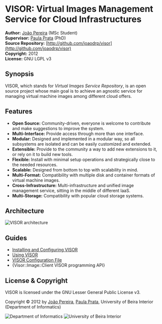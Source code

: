 # VISOR: Virtual Images Management Service for Cloud Infrastructures

**Author:** [João Pereira](http://joaodrp.com/) (MSc Student)  
**Supervisor:** [Paula Prata](http://www.di.ubi.pt/~pprata/) (PhD)  
**Source Repository:** [http://github.com/joaodrp/visor](http://github.com/joaodrp/visor)  
**Copyright:** 2012  
**License:** GNU LGPL v3

## Synopsis

VISOR, which stands for *Virtual Images Service Repository*, is an open source project whose main goal is to achieve an agnostic service for managing virtual machine images among different cloud offers.

## Features

- **Open Source:** Community-driven, everyone is welcome to contribute and make suggestions to improve the system.
- **Multi-Interface:** Provide access through more than one interface.
- **Modular:** Designed and implemented in a modular way, so all subsystems are isolated and can be easily customized and extended.
- **Extensible:** Provide to the community a way to add new extensions to it, or rely on it to build new tools.
- **Flexible:** Install with minimal setup operations and strategically close to the needed resources.
- **Scalable:** Designed from bottom to top with scalability in mind.
- **Multi-Format:** Compatibility with multiple disk and container formats of virtual machine images.
- **Cross-Infrastructure:** Multi-infrastructure and unified image management service, sitting in the middle of different IaaS.
- **Multi-Storage:** Compatibility with popular cloud storage systems.

## Architecture

![VISOR architecture](http://joaodrp.com/img/visor_architecture.png)


## Guides

- [Installing and Configuring VISOR](https://github.com/joaodrp/visor/blob/master/docs/INSTALLATION.html)
- [Using VISOR](https://github.com/joaodrp/visor/blob/master/docs/USING_VISOR.html)
- [VISOR Configuration File](https://github.com/joaodrp/visor/blob/master/docs/CONFIGURATION_FILE.md)
- {Visor::Image::Client VISOR programming API}

## License & Copyright

VISOR is licensed under the GNU Lesser General Public License v3.

Copyright © 2012 by [João Pereira](mailto:joaodrp@gmail.com), [Paula Prata](mailto:pprata@di.ubi.pt), University of Beira Interior (Department of Informatics)

![Department of Informatics](http://joaodrp.com/img/di.png)
![University of Beira Interior](http://joaodrp.com/img/ubi.png)
